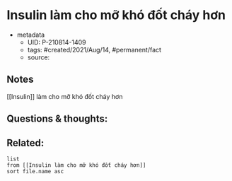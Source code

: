 ---
---

# Insulin làm cho mỡ khó đốt cháy hơn

- metadata
	- UID: P-210814-1409
	- tags: #created/2021/Aug/14, #permanent/fact 
	- source: 

## Notes
[[Insulin]] làm cho mỡ khó đốt cháy hơn

## Questions & thoughts:

## Related:
```dataview
list
from [[Insulin làm cho mỡ khó đốt cháy hơn]]
sort file.name asc
```
